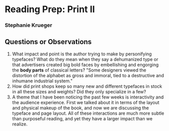 # Reading Prep: Print II

### Stephanie Krueger

## Questions or Observations

1. What impact and point is the author trying to make by personifying typefaces? What do they mean when they say a dehumanized type or that advertisers created big bold faces by embellishing and engorging the **body parts** of classical letters?
	"Some designers viewed the distortion of the 	alphabet as gross and immoral,
	tied to a destructive and inhumane industrial 	system."
2. How did print shops keep so many new and different typefaces in stock in all these sizes and weights? Did they only specialize in a few?
3. A theme that I have been noticing the past few weeks is interactivity and the audience experience. First we talked about it in terms of the layout and physical makeup of the book, and now we are discussing the typeface and page layout. All of these interactions are much more subtle than purposeful reading, and yet they have a larger impact than we realize.


